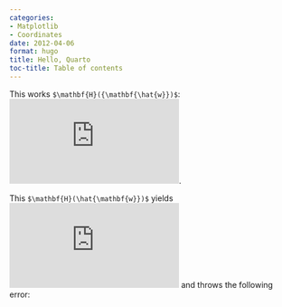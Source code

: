 ```yaml
---
categories:
- Matplotlib
- Coordinates
date: 2012-04-06
format: hugo
title: Hello, Quarto
toc-title: Table of contents
---
```


This works `$\mathbf{H}({\mathbf{\hat{w}})$`:
![\\mathbf{H}({\\mathbf{\\hat{w}})](https://latex.codecogs.com/svg.latex?%5Cmathbf%7BH%7D%28%7B%5Cmathbf%7B%5Chat%7Bw%7D%7D%29 "\mathbf{H}({\mathbf{\hat{w}})").

This `$\mathbf{H}(\hat{\mathbf{w}})$` yields
![\\mathbf{H}(\\hat{\\mathbf{w}})](https://latex.codecogs.com/svg.latex?%5Cmathbf%7BH%7D%28%5Chat%7B%5Cmathbf%7Bw%7D%7D%29 "\mathbf{H}(\hat{\mathbf{w}})")
and throws the following error:

